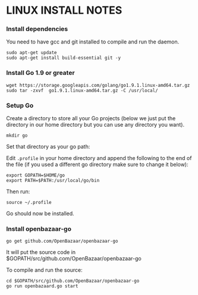 LINUX INSTALL NOTES
====================

### Install dependencies

You need to have gcc and git installed to compile and run the daemon.
```
sudo apt-get update
sudo apt-get install build-essential git -y
```

### Install Go 1.9 or greater
```
wget https://storage.googleapis.com/golang/go1.9.1.linux-amd64.tar.gz
sudo tar -zxvf  go1.9.1.linux-amd64.tar.gz -C /usr/local/
```

### Setup Go

Create a directory to store all your Go projects (below we just put the directory in our home directory but you can use any directory you want).

```
mkdir go
```

Set that directory as your go path:

Edit `.profile` in your home directory and append the following to the end of the file (if you used a different go directory make sure to change it below):
```
export GOPATH=$HOME/go
export PATH=$PATH:/usr/local/go/bin
```

Then run:
```
source ~/.profile
```

Go should now be installed.

### Install openbazaar-go

```
go get github.com/OpenBazaar/openbazaar-go
```

It will put the source code in $GOPATH/src/github.com/OpenBazaar/openbazaar-go

To compile and run the source:
```
cd $GOPATH/src/github.com/OpenBazaar/openbazaar-go
go run openbazaard.go start
```
